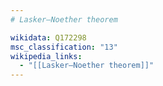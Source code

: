 ```yaml
---
# Lasker–Noether theorem

wikidata: Q172298
msc_classification: "13"
wikipedia_links:
  - "[[Lasker–Noether theorem]]"
---
```

